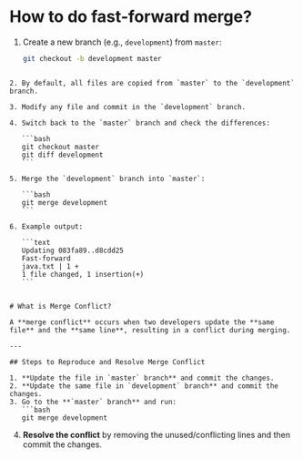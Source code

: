 
# How to do fast-forward merge?

1. Create a new branch (e.g., `development`) from `master`:
   ```bash
   git checkout -b development master
````

2. By default, all files are copied from `master` to the `development` branch.

3. Modify any file and commit in the `development` branch.

4. Switch back to the `master` branch and check the differences:

   ```bash
   git checkout master
   git diff development
   ```

5. Merge the `development` branch into `master`:

   ```bash
   git merge development
   ```

6. Example output:

   ```text
   Updating 083fa89..d8cdd25
   Fast-forward
   java.txt | 1 +
   1 file changed, 1 insertion(+)
   ```


# What is Merge Conflict?

A **merge conflict** occurs when two developers update the **same file** and the **same line**, resulting in a conflict during merging.

---

## Steps to Reproduce and Resolve Merge Conflict

1. **Update the file in `master` branch** and commit the changes.  
2. **Update the same file in `development` branch** and commit the changes.  
3. Go to the **`master` branch** and run:  
   ```bash
   git merge development
````

4. **Resolve the conflict** 
by removing the unused/conflicting lines and then commit the changes.
